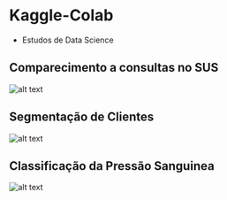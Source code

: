 # Kaggle-Colab
- Estudos de Data Science
## Comparecimento a consultas no SUS
![alt text](https://drive.google.com/uc?id=1Pai_V2a3j1p46uKncPWcHtHjZNyxf4hf)
## Segmentação de Clientes
![alt text](https://drive.google.com/uc?id=1KkJS_A5xUE17-oUQ6UfQ29d22ZJFRB4c)
## Classificação da Pressão Sanguinea
![alt text](https://drive.google.com/uc?id=1A2XlJcv6Erj6H4xR0yMhVjynEAIbwTDT)
